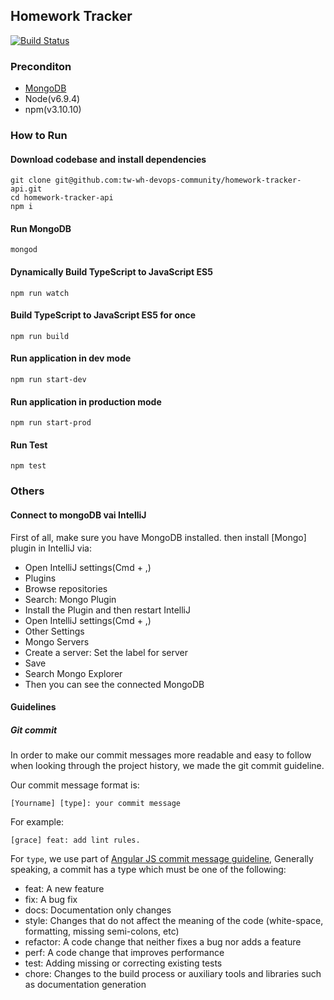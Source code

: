 ## Homework Tracker
[![Build Status](https://travis-ci.org/tw-wh-devops-community/homework-tracker-api.svg?branch=master)](https://travis-ci.org/tw-wh-devops-community/homework-tracker-api)

### Preconditon
- [MongoDB](https://docs.mongodb.com/manual/tutorial/install-mongodb-on-os-x/#install-mongodb-community-edition-with-homebrew) 
- Node(v6.9.4)
- npm(v3.10.10)


### How to Run

#### Download codebase and install dependencies

```
git clone git@github.com:tw-wh-devops-community/homework-tracker-api.git
cd homework-tracker-api
npm i
```

#### Run MongoDB
```
mongod
```

#### Dynamically Build TypeScript to JavaScript ES5
```
npm run watch
```

#### Build TypeScript to JavaScript ES5 for once
```
npm run build
```

#### Run application in dev mode
```
npm run start-dev 
```

#### Run application in production mode
```
npm run start-prod
```

#### Run Test
```
npm test
```

### Others

#### Connect to mongoDB vai IntelliJ

First of all, make sure you have MongoDB installed. then install [Mongo] plugin in IntelliJ via:

- Open IntelliJ settings(Cmd + ,)
- Plugins
- Browse repositories
- Search: Mongo Plugin
- Install the Plugin and then restart IntelliJ
- Open IntelliJ settings(Cmd + ,)
- Other Settings
- Mongo Servers
- Create a server: Set the label for server
- Save
- Search Mongo Explorer
- Then you can see the connected MongoDB


#### Guidelines

##### Git commit

In order to make our commit messages more readable and easy to follow when looking through the project history, we made the git commit guideline. 

Our commit message format is:

`[Yourname] [type]: your commit message`

For example: 
```
[grace] feat: add lint rules.
```

For `type`, we use part of [Angular JS commit message guideline](https://github.com/angular/angular.js/blob/master/DEVELOPERS.md#commit-message-format), Generally speaking, a commit has a type which must be one of the following:

- feat: A new feature
- fix: A bug fix
- docs: Documentation only changes
- style: Changes that do not affect the meaning of the code (white-space, formatting, missing semi-colons, etc)
- refactor: A code change that neither fixes a bug nor adds a feature
- perf: A code change that improves performance
- test: Adding missing or correcting existing tests
- chore: Changes to the build process or auxiliary tools and libraries such as documentation generation

                                                                                                                                          




 

